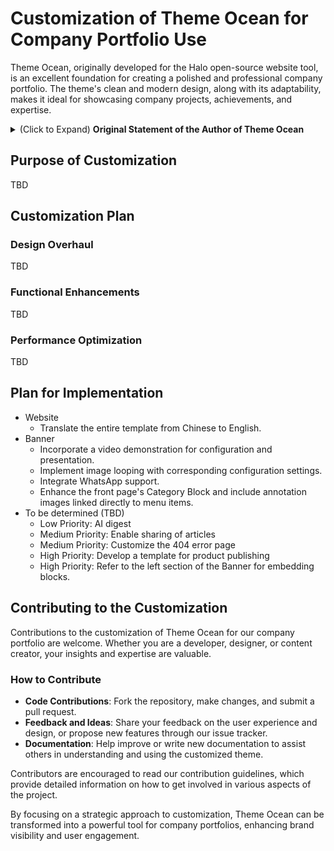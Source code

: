 
# Customization of Theme Ocean for Company Portfolio Use

Theme Ocean, originally developed for the Halo open-source website tool, is an excellent foundation for creating a polished and professional company portfolio. The theme's clean and modern design, along with its adaptability, makes it ideal for showcasing company projects, achievements, and expertise.

<details>
  <summary>(Click to Expand) <strong>Original Statement of the Author of Theme Ocean</strong></summary>

# Theme Ocean - Halo 开源建站工具知识库主题

[主题预览](https://kb.fit2cloud.com)

Theme Ocean 是适用于开源建站工具 [Halo](https://halo.run) 的一款知识库主题，适合企业用于对外公开的产品知识库场景。

主题基于 Halo 默认主题 [Earth](https://github.com/halo-dev/theme-earth.git) 的基础上进行开发。

## 特性

- 简洁大方的设计
- 全局搜索支持
- 亮色暗色模式切换
- 丰富灵活的主题设置

## 使用方式
1. 下载，前往版本页面安装最新的版本即可，后续有更新也会在此页面发布。
2. 安装和更新方式可参考：https://docs.halo.run/user-guide/themes

## 其他
- [开发相关](./DEVELOP.md)
</details>

## Purpose of Customization

TBD

## Customization Plan

### Design Overhaul

TBD
  
### Functional Enhancements

TBD
  
### Performance Optimization

TBD

## Plan for Implementation
- Website
  - Translate the entire template from Chinese to English.
- Banner
  - Incorporate a video demonstration for configuration and presentation.
  - Implement image looping with corresponding configuration settings.
  - Integrate WhatsApp support.
  - Enhance the front page's Category Block and include annotation images linked directly to menu items.
- To be determined (TBD)
  - Low Priority: AI digest
  - Medium Priority: Enable sharing of articles
  - Medium Priority: Customize the 404 error page
  - High Priority: Develop a template for product publishing
  - High Priority: Refer to the left section of the Banner for embedding blocks.

## Contributing to the Customization

Contributions to the customization of Theme Ocean for our company portfolio are welcome. Whether you are a developer, designer, or content creator, your insights and expertise are valuable.

### How to Contribute

- **Code Contributions**: Fork the repository, make changes, and submit a pull request.
- **Feedback and Ideas**: Share your feedback on the user experience and design, or propose new features through our issue tracker.
- **Documentation**: Help improve or write new documentation to assist others in understanding and using the customized theme.

Contributors are encouraged to read our contribution guidelines, which provide detailed information on how to get involved in various aspects of the project.

By focusing on a strategic approach to customization, Theme Ocean can be transformed into a powerful tool for company portfolios, enhancing brand visibility and user engagement.

